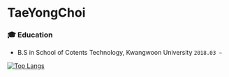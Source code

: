 # TaeYongChoi

	
### :mortar_board: Education
- B.S in School of Cotents Technology, Kwangwoon University ```2018.03 ~ ```

[![Top Langs](https://github-readme-stats.vercel.app/api/top-langs/?username=rktn0905&hide=jupyter%20notebook,html)](https://github.com/anuraghazra/github-readme-stats)
